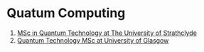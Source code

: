 # Quatum Computing
1. [MSc in Quantum Technology at The University of Strathclyde](https://www.strath.ac.uk/courses/postgraduatetaught/quantumtechnologies/)
2. [Quantum Technology MSc at University of Glasgow](https://www.gla.ac.uk/postgraduate/taught/quantumtechnology/)
